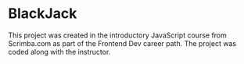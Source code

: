 # BlackJack
This project was created in the introductory JavaScript course from Scrimba.com as part of the Frontend Dev career path.
The project was coded along with the instructor.
